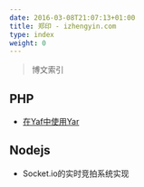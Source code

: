 ```yaml
---
date: 2016-03-08T21:07:13+01:00
title: 郑印 - izhengyin.com
type: index
weight: 0
---
```


> 博文索引

## PHP
-  [在Yaf中使用Yar](/post/php/yaf-yar/)

## Nodejs
- Socket.io的实时竞拍系统实现

